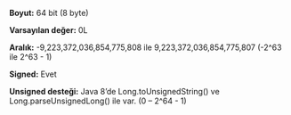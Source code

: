 **Boyut:** 64 bit (8 byte)

**Varsayılan değer:** 0L

**Aralık:** -9,223,372,036,854,775,808 ile 9,223,372,036,854,775,807 (-2^63 ile 2^63 - 1)

**Signed:** Evet

**Unsigned desteği:** Java 8’de Long.toUnsignedString() ve Long.parseUnsignedLong() ile var. (0 – 2^64 - 1)